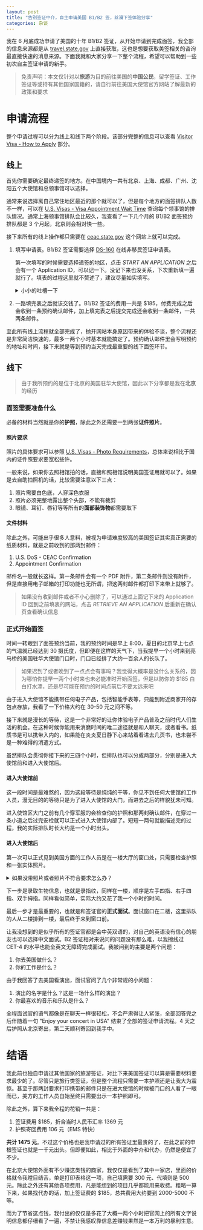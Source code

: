```yaml
---
layout: post
title: "告别签证中介，自主申请美国 B1/B2 签，丝滑下签体验分享"
categories: 杂谈
---
```


我在 6 月底成功申请了美国的十年 B1/B2 签证，从开始申请到完成面签，我全部的信息来源都是从 [travel.state.gov](https://travel.state.gov/) 上直接获取，这也是想要获取美签相关的咨询最直接快速的消息来源。下面我就和大家分享一下整个流程，希望可以帮助到一些初次自主签证申请的新手。

> 免责声明：本文仅针对以**旅游**为目的前往美国的**中国公民**，留学签证、工作签证等或持有其他国家国籍的，请自行前往美国大使馆官方网站了解最新的政策和要求

# 申请流程

整个申请过程可以分为线上和线下两个阶段。该部分完整的信息可以查看 [Visitor Visa
\- How to Apply](https://travel.state.gov/content/travel/en/us-visas/tourism-visit/visitor.html#apply) 部分。

## 线上

首先你需要确定最终递签的地方。在中国境内一共有北京、上海、成都、广州、沈阳五个大使馆和总领事馆可以选择。

通常来说选择离自己常住地区最近的那个就可以了，但是每个地方的面签排队人数不一样，可以在 [U.S. Visas \- Visa Appointment Wait Time](https://travel.state.gov/content/travel/en/us-visas.html#tsg-rwd-text) 查询每个领事馆的排队情况。通常上海领事馆排队会比较久，我查看了一下几个月的 B1/B2 面签预约排队都是 3 个月起，北京则会相对快一些。

接下来所有的线上操作都只需要在 [ceac.state.gov](https://ceac.state.gov/ceac/) 这个网站上就可以完成。

1.  填写申请表。B1/B2 签证需要选择 [DS-160](https://ceac.state.gov/GenNIV/Default.aspx) 在线非移民签证申请表。

    第一次填写的时候需要选择递签的地区，点击 _START AN APPLICATION_ 之后会有一个 Application ID，可以记一下。没记下来也没关系，下次重新填一遍就行了。填表的过程这里就不赘述了，建议尽量如实填写。

    <details>
      <summary>小小的吐槽一下</summary>

    该网站的难用程度超过我见过的所有政府网站，说是到了反人类的级别我觉得也不为过。这个用 ASP.NET 开发的网站看起来就像是一个大学生的 .NET 程序设计结课作业，每一次的表单刷新都在考验着我的忍耐极限。

    但是能在如今的互联网时代还保持这样没有使用任何复杂的现代前端技术，如丁真一般纯粹的网站，何尝不是一种程序员通过逆工业化对抗现代前端发展的反叛精神呢？

    </details>

2.  一路填完表之后就该交钱了。B1/B2 签证的费用一共是 $185，付费完成之后会收到一条预约确认邮件，加上填完表之后提交完成还会收到一条邮件，一共两条邮件。

至此所有线上流程就全部完成了，抛开网站本身原因带来的体验不谈，整个流程还是非常简洁快速的，最多一两个小时基本就能搞定了。预约确认邮件里会写明预约的地址和时间，接下来就是等到预约当天完成最重要的线下面签环节。

## 线下

> 由于我所预约的是位于北京的美国驻华大使馆，因此以下分享都是我在**北京**的经历

### 面签需要准备什么

必备的材料当然就是你的**护照**，除此之外还需要一到两张**证件照片**。

#### 照片要求

照片的具体要求可以参照 [U.S. Visas \- Photo Requirements](https://travel.state.gov/content/travel/en/us-visas/visa-information-resources/photos.html)，总体来说相比于国内的证件照要求要宽松些许。

一般来说，如果你去照相馆拍的话，直接和照相馆说明美国签证用就可以了。如果是去自助拍照机的话，比较需要注意以下三点：

1. 照片需要白色底，人穿深色衣服
2. 照片必须完整地露出整个头部，不能有裁剪
3. 眼镜、耳钉、唇钉等等所有的**面部装饰物**都需要取下

#### 文件材料

除此之外，可能出乎很多人意料，被视为申请难度较高的美国签证其实真正需要的纸质材料，就是之前收到的那两封邮件：

1. U.S. DoS - CEAC Confirmation
2. Appointment Confirmation

邮件名一般就长这样。第一条邮件会有一个 PDF 附件，第二条邮件则没有附件，但是直接用电子邮箱的打印功能也无所谓，把这两封邮件都打印下来带上就够了。

> 如果没有收到邮件或者不小心删除了，可以通过上面记下来的 Application ID 回到之前填表的网站，点击 _RETRIEVE AN APPLICATION_ 后重新在确认页查看确认信息

### 正式开始面签

时间一转眼到了面签预约当前，我的预约时间是早上 8:00，夏日的北京早上七点的气温就已经达到 30 摄氏度，但即便在这样的天气下，当我提早一个小时来到亮马桥的美国驻华大使馆门口时，门口已经排了大约一百余人的长队了。

> 如果迟到了或者晚到了一点点会有事吗？我觉得大概率是没什么关系的，因为哪怕你提早一两个小时来也未必能准时开始面签，但是以防你的 $185 白白打水漂，还是尽可能在预约的时间点前后不要太远来吧

由于进入大使馆不能携带任何电子产品，包括智能手表等，只能到附近商家开的存包点存放，我看了一下价格大约在 30-50 元之间不等。

接下来就是漫长的等待，这是一个非常好的让你体验电子产品普及之前时代人们生活的机会。在这种时候你能用来消磨时间的唯二途径就是和人聊天，或者看书。纸质书是可以携带入内的，如果能在炎炎夏日静下心来站着看进去几页书，也未尝不是一种难得的消遣方式。

虽然排队会贯彻你接下来的三四个小时，但排队也可以分成两部分，分别是进入大使馆前和进入大使馆后。

#### 进入大使馆前

这一段时间是最难熬的，因为这段等待是纯纯的干等，你见不到任何大使馆的工作人员，漫无目的的等待只是为了进入大使馆的大门，而进去之后的样貌犹未可知。

进入使馆区大门之前有几个穿军服的会检查你的护照和那两封确认邮件，在穿过一条小道之后过完安检就可以正式进入大使馆内部了。短短一两句就能描述完的过程，我的实际排队时长大约是一个小时出头。

#### 进入大使馆后

第一次可以正式见到美国方面的工作人员是在一楼大厅的窗口处，只需要检查护照和一张实体照片。

 <details>
  <summary>如果没带照片或者照片不符合要求怎么办？</summary>

不巧我就遇到了这个情况，工作人员会写一张绿色的纸，代表着签证被 check 了，需要重新准备照片，这时有两个选择：

1. 如果身上恰好带了 50 元现金，可以直接在使馆内的自助拍照机重新拍一张
2. 如果没有，那就只能原路返回，到大使馆外面附近的无良商家花两三倍的价格拍照

所幸拍完之后可以靠着那张绿色的纸面去进入大使馆前的排队，从安检处重新开始上述流程。

</details>

下一步是录取生物信息，也就是录指纹，同样在一楼，顺序是左手四指、右手四指、双手拇指。同样看似简单，实际大约又花了我一个小时的时间。

最后一步才是最重要的，也就是和签证官的**正式面试**。面试窗口在二楼，这里排队的人从二楼排到一楼，最后终于来到窗口前。

让我没想到的是似乎所有的签证官都是会中英双语的，对自己的英语没有信心的朋友也可以选择中文面试。B2 签证相对来说问的问题没有那么难，以我擦线过 CET-4 的水平也能全英文无障碍完成面试。我被问到的主要是两个问题：

1. 你去美国做什么？
2. 你的工作是什么？

由于我回答了去美国看演出，面试官问了几个非常规的小问题：

1. 演出的名字是什么？这是一场什么样的演出？
2. 你最喜欢的音乐和乐队是什么？

全程面试官的语气都像是在聊天一样很轻松，不会严肃得让人紧张，全部回答完之后伴随着一句 "Enjoy your concert in USA" 结束了全部的签证申请流程。4 天之后护照从北京寄出，第二天顺利寄回到我手中。

# 结语

我此前也独自申请过其他国家的旅游签证，对比下来美国签证可以算是需要材料要求最少的了。尽管只是旅行类签证，但是整个流程只需要一本护照还是让我大为震惊。甚至于那两封要求打印携带的邮件只是在进大使馆的时候被门口的人看了一眼而已，美方的工作人员自始至终只需要出示一本护照即可。

除此之外，算下来我全程的花销一共是：

1. 签证费用 $185，折合当时人民币汇率 1369 元
2. 护照寄回费用 106 元（EMS 特快）

**共计 1475 元**。不过这个价格也是我申请过的所有签证里最贵的了，在此之前的申根签证也就是一千元出头。但即便如此，相比于外面的中介和代办，仍然是便宜了不少。

在北京大使馆外面有不少赚这类钱的商家，我仅仅是看到了其中一家店，里面的价格就令我瞠目结舌，单是打印表格这一项，自己填需要 300 元、代填则是 500 元。除此之外还有其他各项费用，凡是能想到的项目几乎都能用来收费。粗略一算下来，如果找代办的话，加上签证费的 $185，总共费用大约要到 2000-5000 不等。

而为了节省这点钱，我付出的仅仅是多花了大概一两个小时把官网上的所有文字说明信息都仔细看了一遍，不禁让我感叹靠信息差赚钱果然是一本万利的暴利生意。
